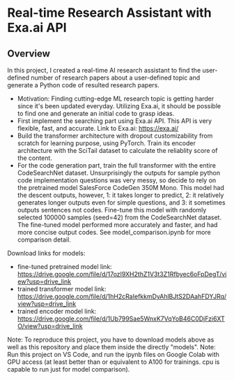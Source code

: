 # Real-time Research Assistant with Exa.ai API

## Overview
In this project, I created a real-time AI research assistant to find the user-defined number of research papers about a user-defined topic and generate a Python code of resulted research papers.
- Motivation: Finding cutting-edge ML research topic is getting harder since it's been updated everyday. Utilizing Exa.ai, it should be possible to find one and generate an initial code to grasp ideas.
- First implement the searching part using Exa.ai API. This API is very flexible, fast, and accurate. Link to Exa.ai: https://exa.ai/
- Build the transformer architecture with dropout customizability from scratch for learning purpose, using PyTorch. Train its encoder architecture with the SciTail dataset to calculate the reliablity score of the content.
- For the code generation part, train the full transformer with the entire CodeSearchNet dataset. Unsurprisingly the outputs for sample python code implementation questions was very messy, so decide to rely on the pretrained model SalesForce CodeGen 350M Mono. This model had the descent outputs, however, 1: it takes longer to predict, 2: it relatively generates longer outputs even for simple questions, and 3: it sometimes outputs sentences not codes. Fine-tune this model with randomly selected 100000 samples (seed=42) from the CodeSearchNet dataset. The fine-tuned model performed more accurately and faster, and had more concise output codes. See model_comparison.ipynb for more comparison detail.

Download links for models:
- fine-tuned pretrained model link: https://drive.google.com/file/d/17ozI9XH2thZ1V3t3Z1Rfbyec6oFpDegT/view?usp=drive_link 
- trained transformer model link: https://drive.google.com/file/d/1hH2cRaIefkkmDyAhlBJtS2DAahFDYJRq/view?usp=drive_link
- trained encoder model link: https://drive.google.com/file/d/1Ub799Sae5WnxK7VqYoB46C0DjFzi6XTO/view?usp=drive_link

Note: To reproduce this project, you have to download models above as well as this repository and place them inside the directly "models".
Note: Run this project on VS Code, and run the ipynb files on Google Colab with GPU access (at least better than or equivalent to A100 for trainings. cpu is capable to run just for model comparison).
